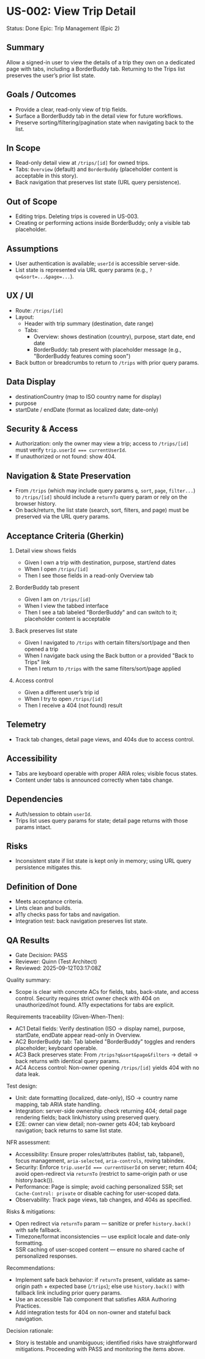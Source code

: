 # US-002: View Trip Detail

Status: Done
Epic: Trip Management (Epic 2)

## Summary
Allow a signed-in user to view the details of a trip they own on a dedicated page with tabs, including a BorderBuddy tab. Returning to the Trips list preserves the user’s prior list state.

## Goals / Outcomes
- Provide a clear, read-only view of trip fields.
- Surface a BorderBuddy tab in the detail view for future workflows.
- Preserve sorting/filtering/pagination state when navigating back to the list.

## In Scope
- Read-only detail view at `/trips/[id]` for owned trips.
- Tabs: `Overview` (default) and `BorderBuddy` (placeholder content is acceptable in this story).
- Back navigation that preserves list state (URL query persistence).

## Out of Scope
- Editing trips. Deleting trips is covered in US-003.
- Creating or performing actions inside BorderBuddy; only a visible tab placeholder.

## Assumptions
- User authentication is available; `userId` is accessible server-side.
- List state is represented via URL query params (e.g., `?q=&sort=...&page=...`).

## UX / UI
- Route: `/trips/[id]`
- Layout:
  - Header with trip summary (destination, date range)
  - Tabs:
    - Overview: shows destination (country), purpose, start date, end date
    - BorderBuddy: tab present with placeholder message (e.g., "BorderBuddy features coming soon")
- Back button or breadcrumbs to return to `/trips` with prior query params.

## Data Display
- destinationCountry (map to ISO country name for display)
- purpose
- startDate / endDate (format as localized date; date-only)

## Security & Access
- Authorization: only the owner may view a trip; access to `/trips/[id]` must verify `trip.userId === currentUserId`.
- If unauthorized or not found: show 404.

## Navigation & State Preservation
- From `/trips` (which may include query params `q`, `sort`, `page`, `filter...`) to `/trips/[id]` should include a `returnTo` query param or rely on the browser history.
- On back/return, the list state (search, sort, filters, and page) must be preserved via the URL query params.

## Acceptance Criteria (Gherkin)
1) Detail view shows fields
   - Given I own a trip with destination, purpose, start/end dates
   - When I open `/trips/[id]`
   - Then I see those fields in a read-only Overview tab

2) BorderBuddy tab present
   - Given I am on `/trips/[id]`
   - When I view the tabbed interface
   - Then I see a tab labeled "BorderBuddy" and can switch to it; placeholder content is acceptable

3) Back preserves list state
   - Given I navigated to `/trips` with certain filters/sort/page and then opened a trip
   - When I navigate back using the Back button or a provided "Back to Trips" link
   - Then I return to `/trips` with the same filters/sort/page applied

4) Access control
   - Given a different user’s trip id
   - When I try to open `/trips/[id]`
   - Then I receive a 404 (not found) result

## Telemetry
- Track tab changes, detail page views, and 404s due to access control.

## Accessibility
- Tabs are keyboard operable with proper ARIA roles; visible focus states.
- Content under tabs is announced correctly when tabs change.

## Dependencies
- Auth/session to obtain `userId`.
- Trips list uses query params for state; detail page returns with those params intact.

## Risks
- Inconsistent state if list state is kept only in memory; using URL query persistence mitigates this.

## Definition of Done
- Meets acceptance criteria.
- Lints clean and builds.
- a11y checks pass for tabs and navigation.
- Integration test: back navigation preserves list state.

## QA Results
- Gate Decision: PASS
- Reviewer: Quinn (Test Architect)
- Reviewed: 2025-09-12T03:17:08Z

Quality summary:
- Scope is clear with concrete ACs for fields, tabs, back-state, and access control. Security requires strict owner check with 404 on unauthorized/not found. A11y expectations for tabs are explicit.

Requirements traceability (Given-When-Then):
- AC1 Detail fields: Verify destination (ISO → display name), purpose, startDate, endDate appear read-only in Overview.
- AC2 BorderBuddy tab: Tab labeled "BorderBuddy" toggles and renders placeholder; keyboard operable.
- AC3 Back preserves state: From `/trips?q&sort&page&filters` → detail → back returns with identical query params.
- AC4 Access control: Non-owner opening `/trips/[id]` yields 404 with no data leak.

Test design:
- Unit: date formatting (localized, date-only), ISO → country name mapping, tab ARIA state handling.
- Integration: server-side ownership check returning 404; detail page rendering fields; back link/history using preserved query.
- E2E: owner can view detail; non-owner gets 404; tab keyboard navigation; back returns to same list state.

NFR assessment:
- Accessibility: Ensure proper roles/attributes (tablist, tab, tabpanel), focus management, `aria-selected`, `aria-controls`, roving tabindex.
- Security: Enforce `trip.userId === currentUserId` on server; return 404; avoid open-redirect via `returnTo` (restrict to same-origin path or use history.back()).
- Performance: Page is simple; avoid caching personalized SSR; set `Cache-Control: private` or disable caching for user-scoped data.
- Observability: Track page views, tab changes, and 404s as specified.

Risks & mitigations:
- Open redirect via `returnTo` param — sanitize or prefer `history.back()` with safe fallback.
- Timezone/format inconsistencies — use explicit locale and date-only formatting.
- SSR caching of user-scoped content — ensure no shared cache of personalized responses.

Recommendations:
- Implement safe back behavior: if `returnTo` present, validate as same-origin path + expected base (`/trips`); else use `history.back()` with fallback link including prior query params.
- Use an accessible Tab component that satisfies ARIA Authoring Practices.
- Add integration tests for 404 on non-owner and stateful back navigation.

Decision rationale:
- Story is testable and unambiguous; identified risks have straightforward mitigations. Proceeding with PASS and monitoring the items above.
